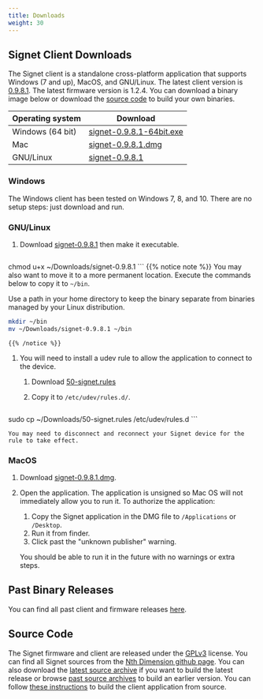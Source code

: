 ```yaml
---
title: Downloads
weight: 30
---
```


## Signet Client Downloads

The Signet client is a standalone cross-platform application that supports Windows (7 and up), MacOS, and GNU/Linux. The latest client version is [0.9.8.1](/signet/release-notes/20180120_signet-client-0.9.8-notes).  The latest firmware version is 1.2.4. You can download a binary image below or download the [source code](#source-code) to build your own binaries.

Operating system      | Download
----------------------|---------------
Windows (64 bit)      | [signet-0.9.8.1-64bit.exe](https://nthdimtech.com/downloads/signet-releases/0.9.8/windows/signet-0.9.8.1-64bit.exe)
Mac                   | [signet-0.9.8.1.dmg](https://nthdimtech.com/downloads/signet-releases/0.9.8/macos/signet-0.9.8.1.dmg)
GNU/Linux             | [signet-0.9.8.1](https://nthdimtech.com/downloads/signet-releases/0.9.8/gnu-linux/signet-0.9.8.1)

### Windows

The Windows client has been tested on Windows 7, 8, and 10. There are no setup steps: just download and run.

### GNU/Linux

1. Download
[signet-0.9.8.1](https://nthdimtech.com/downloads/signet-releases/0.9.8/gnu-linux/signet-0.9.8.1)
then make it executable.

	```bash
chmod u+x ~/Downloads/signet-0.9.8.1
	```
	{{% notice note %}}
You may also want to move it to a more permanent location. Execute the commands below to copy
it to `~/bin`.

Use a path in your home directory to keep the binary separate from binaries managed by
your Linux distribution.

```bash
mkdir ~/bin
mv ~/Downloads/signet-0.9.8.1 ~/bin
```
	{{% /notice %}}

1. You will need to install a udev
rule to allow the application to connect to the device.

	1. Download [50-signet.rules](https://nthdimtech.com/downloads/signet-releases/0.9.8/gnu-linux/50-signet.rules)
	1. Copy it to `/etc/udev/rules.d/`.

		```bash
sudo cp ~/Downloads/50-signet.rules /etc/udev/rules.d
		```

	You may need to disconnect and reconnect your Signet device for the rule to take effect.

### MacOS

1. Download [signet-0.9.8.1.dmg](https://nthdimtech.com/downloads/signet-releases/0.9.8/macos/signet-0.9.8.1.dmg).
1. Open the application.
	The application is unsigned so Mac OS will not immediately allow you to run it. To authorize the application:
	1. Copy the Signet application in the DMG file to `/Applications` or `/Desktop`.
	1. Run it from finder.
	1. Click past the "unknown publisher" warning.

	You should be able to run it in the future 
	with no warnings or extra steps.

## Past Binary Releases

You can find all past client and firmware releases [here](https://nthdimtech.com/downloads/signet-releases).

## Source Code

The Signet firmware and client are released under the [GPLv3](https://www.gnu.org/licenses/gpl.txt) license. You can find all Signet sources from the [Nth Dimension github page](https://www.github.com/nthdimtech). You can also download the [latest source archive](https://nthdimtech.com/downloads/signet-releases/sources/signet-desktop-client-0.9.8.1.tar.bz2) if you want to build the latest release or browse [past source archives](https://nthdimtech.com/downloads/signet-releases/sources/) to build an earlier version. You can
follow [these instructions](/signet/how-to-build-the-client-from-source) to build the client application from source.
